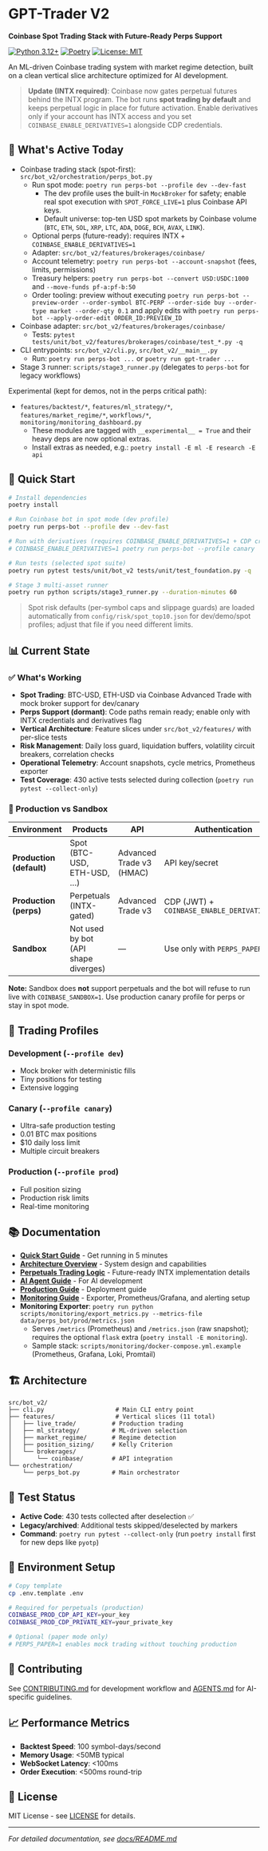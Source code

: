 # GPT-Trader V2

**Coinbase Spot Trading Stack with Future-Ready Perps Support**

[![Python 3.12+](https://img.shields.io/badge/python-3.12+-blue.svg)](https://www.python.org/downloads/)
[![Poetry](https://img.shields.io/badge/poetry-1.0+-orange.svg)](https://python-poetry.org/)
[![License: MIT](https://img.shields.io/badge/License-MIT-yellow.svg)](https://opensource.org/licenses/MIT)

An ML-driven Coinbase trading system with market regime detection, built on a clean vertical slice architecture optimized for AI development.

> **Update (INTX required)**: Coinbase now gates perpetual futures behind the INTX program. The bot runs **spot trading by default** and keeps perpetual logic in place for future activation. Enable derivatives only if your account has INTX access and you set `COINBASE_ENABLE_DERIVATIVES=1` alongside CDP credentials.

## 🔎 What's Active Today

- Coinbase trading stack (spot-first): `src/bot_v2/orchestration/perps_bot.py`
  - Run spot mode: `poetry run perps-bot --profile dev --dev-fast`
    - The dev profile uses the built-in `MockBroker` for safety; enable real spot execution with `SPOT_FORCE_LIVE=1` plus Coinbase API keys.
    - Default universe: top-ten USD spot markets by Coinbase volume (`BTC`, `ETH`, `SOL`, `XRP`, `LTC`, `ADA`, `DOGE`, `BCH`, `AVAX`, `LINK`).
  - Optional perps (future-ready): requires INTX + `COINBASE_ENABLE_DERIVATIVES=1`
  - Adapter: `src/bot_v2/features/brokerages/coinbase/`
  - Account telemetry: `poetry run perps-bot --account-snapshot` (fees, limits, permissions)
  - Treasury helpers: `poetry run perps-bot --convert USD:USDC:1000` and `--move-funds pf-a:pf-b:50`
  - Order tooling: preview without executing `poetry run perps-bot --preview-order --order-symbol BTC-PERP --order-side buy --order-type market --order-qty 0.1`
    and apply edits with `poetry run perps-bot --apply-order-edit ORDER_ID:PREVIEW_ID`
- Coinbase adapter: `src/bot_v2/features/brokerages/coinbase/`
  - Tests: `pytest tests/unit/bot_v2/features/brokerages/coinbase/test_*.py -q`
- CLI entrypoints: `src/bot_v2/cli.py`, `src/bot_v2/__main__.py`
  - Run: `poetry run perps-bot ...` or `poetry run gpt-trader ...`
- Stage 3 runner: `scripts/stage3_runner.py` (delegates to `perps-bot` for legacy workflows)

Experimental (kept for demos, not in the perps critical path):
- `features/backtest/*`, `features/ml_strategy/*`, `features/market_regime/*`, `workflows/*`, `monitoring/monitoring_dashboard.py`
  - These modules are tagged with `__experimental__ = True` and their heavy deps are now optional extras.
  - Install extras as needed, e.g.: `poetry install -E ml -E research -E api`

## 🚀 Quick Start

```bash
# Install dependencies
poetry install

# Run Coinbase bot in spot mode (dev profile)
poetry run perps-bot --profile dev --dev-fast

# Run with derivatives (requires COINBASE_ENABLE_DERIVATIVES=1 + CDP creds)
# COINBASE_ENABLE_DERIVATIVES=1 poetry run perps-bot --profile canary

# Run tests (selected spot suite)
poetry run pytest tests/unit/bot_v2 tests/unit/test_foundation.py -q

# Stage 3 multi-asset runner
poetry run python scripts/stage3_runner.py --duration-minutes 60
```

> Spot risk defaults (per-symbol caps and slippage guards) are loaded automatically from `config/risk/spot_top10.json` for dev/demo/spot profiles; adjust that file if you need different limits.

## 📊 Current State

### ✅ What's Working
- **Spot Trading**: BTC-USD, ETH-USD via Coinbase Advanced Trade with mock broker support for dev/canary
- **Perps Support (dormant)**: Code paths remain ready; enable only with INTX credentials and derivatives flag
- **Vertical Architecture**: Feature slices under `src/bot_v2/features/` with per-slice tests
- **Risk Management**: Daily loss guard, liquidation buffers, volatility circuit breakers, correlation checks
- **Operational Telemetry**: Account snapshots, cycle metrics, Prometheus exporter
- **Test Coverage**: 430 active tests selected during collection (`poetry run pytest --collect-only`)

### 🚨 Production vs Sandbox

| Environment | Products | API | Authentication |
|------------|----------|-----|----------------|
| **Production (default)** | Spot (BTC-USD, ETH-USD, …) | Advanced Trade v3 (HMAC) | API key/secret |
| **Production (perps)** | Perpetuals (INTX-gated) | Advanced Trade v3 | CDP (JWT) + `COINBASE_ENABLE_DERIVATIVES=1` |
| **Sandbox** | Not used by bot (API shape diverges) | — | Use only with `PERPS_PAPER=1` |

**Note:** Sandbox does **not** support perpetuals and the bot will refuse to run live with `COINBASE_SANDBOX=1`. Use production canary profile for perps or stay in spot mode.

## 🦺 Trading Profiles

### Development (`--profile dev`)
- Mock broker with deterministic fills
- Tiny positions for testing
- Extensive logging

### Canary (`--profile canary`) 
- Ultra-safe production testing
- 0.01 BTC max positions
- $10 daily loss limit
- Multiple circuit breakers

### Production (`--profile prod`)
- Full position sizing
- Production risk limits
- Real-time monitoring

## 📚 Documentation

- **[Quick Start Guide](docs/QUICK_START.md)** - Get running in 5 minutes
- **[Architecture Overview](docs/ARCHITECTURE.md)** - System design and capabilities
- **[Perpetuals Trading Logic](docs/reference/trading_logic_perps.md)** - Future-ready INTX implementation details
- **[AI Agent Guide](docs/guides/agents.md)** - For AI development
- **[Production Guide](docs/guides/production.md)** - Deployment guide
- **[Monitoring Guide](docs/guides/monitoring.md)** - Exporter, Prometheus/Grafana, and alerting setup
- **Monitoring Exporter**: `poetry run python scripts/monitoring/export_metrics.py --metrics-file data/perps_bot/prod/metrics.json`
  - Serves `/metrics` (Prometheus) and `/metrics.json` (raw snapshot); requires the optional `flask` extra (`poetry install -E monitoring`).
  - Sample stack: `scripts/monitoring/docker-compose.yml.example` (Prometheus, Grafana, Loki, Promtail)

## 🏗️ Architecture

```
src/bot_v2/
├── cli.py                    # Main CLI entry point
├── features/                 # Vertical slices (11 total)
│   ├── live_trade/          # Production trading
│   ├── ml_strategy/         # ML-driven selection
│   ├── market_regime/       # Regime detection
│   ├── position_sizing/     # Kelly Criterion
│   └── brokerages/
│       └── coinbase/        # API integration
└── orchestration/
    └── perps_bot.py         # Main orchestrator
```

## 🧪 Test Status

- **Active Code**: 430 tests collected after deselection ✅
- **Legacy/archived**: Additional tests skipped/deselected by markers
- **Command**: `poetry run pytest --collect-only` (run `poetry install` first for new deps like `pyotp`)

## 🔧 Environment Setup

```bash
# Copy template
cp .env.template .env

# Required for perpetuals (production)
COINBASE_PROD_CDP_API_KEY=your_key
COINBASE_PROD_CDP_PRIVATE_KEY=your_private_key

# Optional (paper mode only)
# PERPS_PAPER=1 enables mock trading without touching production
```

## 🤝 Contributing

See [CONTRIBUTING.md](CONTRIBUTING.md) for development workflow and [AGENTS.md](AGENTS.md) for AI-specific guidelines.

## 📈 Performance Metrics

- **Backtest Speed**: 100 symbol-days/second
- **Memory Usage**: <50MB typical
- **WebSocket Latency**: <100ms
- **Order Execution**: <500ms round-trip

## 📄 License

MIT License - see [LICENSE](LICENSE) for details.

---

*For detailed documentation, see [docs/README.md](docs/README.md)*
